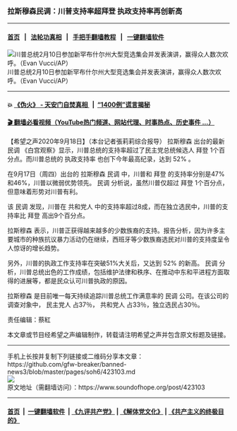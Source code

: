 ### 拉斯穆森民调：川普支持率超拜登 执政支持率再创新高
------------------------

#### [首页](https://github.com/gfw-breaker/banned-news3/blob/master/README.md) &nbsp;&nbsp;|&nbsp;&nbsp; [法轮功真相](https://github.com/begood0513/basic/blob/master/README.md)  &nbsp;&nbsp;|&nbsp;&nbsp; [手把手翻墙教程](https://github.com/gfw-breaker/guides/wiki)  &nbsp;&nbsp;|&nbsp;&nbsp; [一键翻墙软件](https://github.com/gfw-breaker/nogfw/blob/master/README.md)  



<div><img alt="川普总统2月10日参加新罕布什尔州大型竞选集会并发表演讲，赢得众人数次欢呼。（Evan Vucci/AP）" src="https://img.soundofhope.org/2020-09/9-18-1-1600425483530.jpg"/>
<br/><figcaption class="caption">
 川普总统2月10日参加新罕布什尔州大型竞选集会并发表演讲，赢得众人数次欢呼。（Evan Vucci/AP）
</figcaption></div><hr/>

#### 💥 [《伪火》 - 天安门自焚真相 ](http://158.247.195.190:10000/videos/blog/weihuo.html)&nbsp; |&nbsp; [“1400例”谎言揭秘  ](http://158.247.195.190:10000/videos/blog/jiexi1400.html)

#### [ 🎬  翻墙必看视频（YouTube热门频道、网站代理、时事热点、历史事件 ...）](https://github.com/gfw-breaker/links/blob/master/banned.md)

<div><div class="Content__Wrapper sc-1bvya0-0 grZQxZ">
 <p class="meta-top">
  <span class="meta">
   【希望之声2020年9月18日】（本台记者張莉莉综合报导）
  </span>
  <ok href="/term/29430">
   拉斯穆森
  </ok>
  出台的最新
  <ok href="/term/1483">
   民调
  </ok>
  《白宫观察》显示，川普总统的支持率超过了民主党总统候选人
  <ok href="/term/3365">
   拜登
  </ok>
  1个百分点。而川普总统的
  <ok href="/term/378400">
   执政支持率
  </ok>
  也创下今年最高纪录，达到
  <ok href="/term/378397">
   52%
  </ok>
  。
 </p>
 <p>
  在9月17日（周四）出台的
  <ok href="/term/29430">
   拉斯穆森
  </ok>
  <ok href="/term/1483">
   民调
  </ok>
  中，川普和
  <ok href="/term/3365">
   拜登
  </ok>
  的支持率分别是47%和46%，川普以微弱优势领先。
  <ok href="/term/1483">
   民调
  </ok>
  分析说，虽然川普仅超过
  <ok href="/term/3365">
   拜登
  </ok>
  1个百分点，但意味着形势对川普有利。
 </p>
 <div class="AD_Embed__Wrap-sc-1xslmin-0 igMuqX module desktop">
  <div>
  </div>
 </div>
 <p>
  该
  <ok href="/term/1483">
   民调
  </ok>
  发现，川普在
  <ok href="/term/31891">
   共和党人
  </ok>
  中的支持率超过8成，而在独立选民中，川普的支持率比
  <ok href="/term/3365">
   拜登
  </ok>
  高出9个百分点。
 </p>
 <p>
  <ok href="/term/29430">
   拉斯穆森
  </ok>
  表示，川普正获得越来越多的少数族裔的支持。报告分析，因为许多主要城市的种族抗议暴力活动仍在继续，西班牙等少数族裔选民对川普的支持度呈令人惊讶的增长趋势。
 </p>
 <p>
  另外，川普的执政工作支持率在突破51%大关后，又达到
  <ok href="/term/378397">
   52%
  </ok>
  的新高。
  <ok href="/term/1483">
   民调
  </ok>
  分析，川普总统出色的工作成绩，包括维护法律和秩序、在推动中东和平进程方面取得的进展等，都是民众认可川普执政的原因。
 </p>
 <p>
  <ok href="/term/29430">
   拉斯穆森
  </ok>
  是目前唯一每天持续追踪川普总统工作满意率的
  <ok href="/term/1483">
   民调
  </ok>
  公司。在该公司的调查对象中，
  <ok href="/term/10457">
   民主党人
  </ok>
  占37％，
  <ok href="/term/31891">
   共和党人
  </ok>
  占33％，独立选民占30％。
 </p>
 <p class="meta-btm">
  责任编辑：蔡紅
 </p>
 <p class="meta-btm">
  本文章或节目经希望之声编辑制作，转载请注明希望之声并包含原文标题及链接。
 </p>
</div>
</div>
<hr/>
手机上长按并复制下列链接或二维码分享本文章：<br/>
https://github.com/gfw-breaker/banned-news3/blob/master/pages/soh6/423103.md <br/>
<a href='https://github.com/gfw-breaker/banned-news3/blob/master/pages/soh6/423103.md'><img src='https://github.com/gfw-breaker/banned-news3/blob/master/pages/soh6/423103.md.png'/></a> <br/>
原文地址（需翻墙访问）：https://www.soundofhope.org/post/423103


------------------------
#### [首页](https://github.com/gfw-breaker/banned-news3/blob/master/README.md) &nbsp;|&nbsp; [一键翻墙软件](https://github.com/gfw-breaker/nogfw/blob/master/README.md) &nbsp;| [《九评共产党》](https://github.com/gfw-breaker/9ping.md/blob/master/README.md#九评之一评共产党是什么) | [《解体党文化》](https://github.com/gfw-breaker/jtdwh.md/blob/master/README.md) | [《共产主义的终极目的》](https://github.com/gfw-breaker/gczydzjmd.md/blob/master/README.md)


<img src='http://gfw-breaker.win/banned-news3/pages/soh6/423103.md' width='0px' height='0px'/>